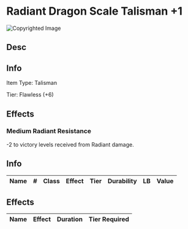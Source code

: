 # Radiant Dragon Scale Talisman +1

![Copyrighted Image](RadiantDragonScaleTalisman+1.png)

## Desc

## Info

Item Type: Talisman

Tier: Flawless (+6)

## Effects

### Medium Radiant Resistance

-2 to victory levels received from Radiant damage.

## Info

| Name | # | Class | Effect | Tier | Durability | LB | Value |
| :--: | :-: | :---: | :----: | :--: | :--------: | :-: | :---: |

## Effects

| Name | Effect | Duration | Tier Required |
| :--- | :----: | :------: | :-----------: |

